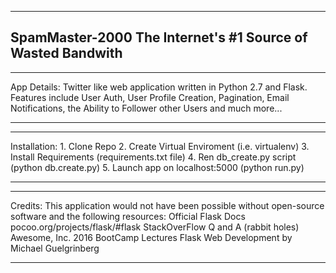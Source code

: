 ----------------------------------------------------------------
SpamMaster-2000  The Internet's #1 Source of Wasted Bandwith
----------------------------------------------------------------
________________________________________________________________
App Details:  Twitter like web application written in Python 2.7 
              and Flask.  Features include User Auth, User Profile
              Creation, Pagination, Email Notifications, the 
              Ability to Follower other Users and much more...
________________________________________________________________

________________________________________________________________
Installation:  1. Clone Repo
               2. Create Virtual Enviroment (i.e. virtualenv) 
               3. Install Requirements (requirements.txt file)
               4. Ren db_create.py script  (python db.create.py)
               5. Launch app on localhost:5000 (python run.py)
_________________________________________________________________

_________________________________________________________________
Credits:   This application would not have been possible without
           open-source software and the following resources:
           Official Flask Docs pocoo.org/projects/flask/#flask
           StackOverFlow Q and A (rabbit holes)
           Awesome, Inc. 2016 BootCamp Lectures
           Flask Web Development by Michael Guelgrinberg
_________________________________________________________________


